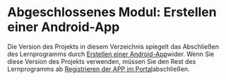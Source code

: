 # <a name="completed-module-create-an-android-app"></a>Abgeschlossenes Modul: Erstellen einer Android-App

Die Version des Projekts in diesem Verzeichnis spiegelt das Abschließen des Lernprogramms durch [Erstellen einer Android-App](https://docs.microsoft.com/graph/tutorials/android?tutorial-step=1)wider. Wenn Sie diese Version des Projekts verwenden, müssen Sie den Rest des Lernprogramms ab [Registrieren der APP im Portal](https://docs.microsoft.com/graph/tutorials/android?tutorial-step=2)abschließen.